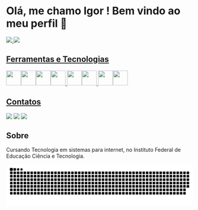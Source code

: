 # Olá, me chamo Igor ! Bem vindo ao meu perfil 👋 #
<div>
<a href="https://github.com/seu-usuário-aqui">
<img height="180em" src="https://github-readme-stats.vercel.app/api/top-langs/?username=IgorAuguusto&layout=compact&langs_count=7&theme=dracula"/>
<img height="180em" src="https://github-readme-stats.vercel.app/api?username=IgorAuguusto&show_icons=true&theme=dracula&include_all_commits=true&count_private=true"/>
</div>

## Ferramentas e Tecnologias ##

<img src="https://cdn.jsdelivr.net/gh/devicons/devicon/icons/git/git-original.svg" width="40" height="40"/><img src="https://cdn.jsdelivr.net/gh/devicons/devicon/icons/java/java-original.svg" width="40" height="40"/><img src="https://cdn.jsdelivr.net/gh/devicons/devicon/icons/python/python-original.svg" width="40" height="40"/><img src="https://cdn.jsdelivr.net/gh/devicons/devicon/icons/c/c-original.svg" width="40" height="40"/>
<img src="https://cdn.jsdelivr.net/gh/devicons/devicon/icons/html5/html5-original.svg" width="40" height="40"/><img src="https://cdn.jsdelivr.net/gh/devicons/devicon/icons/css3/css3-original.svg" width="40" height="40"/>
<img src="https://cdn.jsdelivr.net/gh/devicons/devicon@latest/icons/ruby/ruby-original.svg" width="40" height="40"/><img src="https://cdn.jsdelivr.net/gh/devicons/devicon@latest/icons/rails/rails-original-wordmark.svg" width="40" height="40"/>
          
          
 
## Contatos ##
<div>
  <a href="https://www.instagram.com/igoraugusto36/" target="_blank"><img src="https://img.shields.io/badge/-Instagram-%23E4405F?style=for-the-badge&logo=instagram&logoColor=white" target="_blank"></a>
  <a href = "mailto:igoraugusto36s@gmail.com"><img src="https://img.shields.io/badge/Gmail-D14836?style=for-the-badge&logo=gmail&logoColor=white" target="_blank"></a>
  <a href="https://www.linkedin.com/in/igor3663/" target="_blank"><img src="https://img.shields.io/badge/-LinkedIn-%230077B5?style=for-the-badge&logo=linkedin&logoColor=white" target="_blank"></a>
</div>

## Sobre ##
Cursando Tecnologia em sistemas para internet, no Instituto Federal de
Educação Ciência e Tecnologia.

<picture>
  <source media="(prefers-color-scheme: dark)" srcset="https://raw.githubusercontent.com/IgorAuguusto/IgorAuguusto/output/github-contribution-grid-snake-dark.svg">
  <source media="(prefers-color-scheme: light)" srcset="https://raw.githubusercontent.com/IgorAuguusto/IgorAuguusto/output/github-contribution-grid-snake.svg">
  <img alt="github contribution grid snake animation" src="https://raw.githubusercontent.com/IgorAuguusto/IgorAuguusto/output/github-contribution-grid-snake.svg">
</picture>

